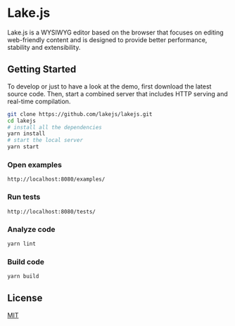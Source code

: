 # Lake.js

Lake.js is a WYSIWYG editor based on the browser that focuses on editing web-friendly content and is designed to provide better performance, stability and extensibility.

## Getting Started

To develop or just to have a look at the demo, first download the latest source code. Then, start a combined server that includes HTTP serving and real-time compilation.

``` bash
git clone https://github.com/lakejs/lakejs.git
cd lakejs
# install all the dependencies
yarn install
# start the local server
yarn start
```

### Open examples

```text
http://localhost:8080/examples/
```

### Run tests

```text
http://localhost:8080/tests/
```

### Analyze code

```bash
yarn lint
```

### Build code

```bash
yarn build
```

## License

[MIT](https://github.com/lakejs/lakejs/blob/master/LICENSE)
